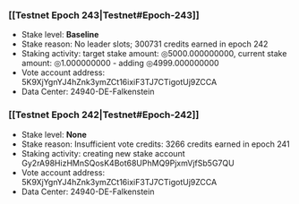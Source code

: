 ### [[Testnet Epoch 243|Testnet#Epoch-243]]
* Stake level: **Baseline**
* Stake reason: No leader slots; 300731 credits earned in epoch 242
* Staking activity: target stake amount: ◎5000.000000000, current stake amount: ◎1.000000000 - adding ◎4999.000000000
* Vote account address: 5K9XjYgnYJ4hZnk3ymZCt16ixiF3TJ7CTigotUj9ZCCA
* Data Center: 24940-DE-Falkenstein
### [[Testnet Epoch 242|Testnet#Epoch-242]]
* Stake level: **None**
* Stake reason: Insufficient vote credits: 3266 credits earned in epoch 241
* Staking activity: creating new stake account Gy2rA98HizHMnSQosK4Bot68UPhMQ9PjxmVjfSb5G7QU
* Vote account address: 5K9XjYgnYJ4hZnk3ymZCt16ixiF3TJ7CTigotUj9ZCCA
* Data Center: 24940-DE-Falkenstein